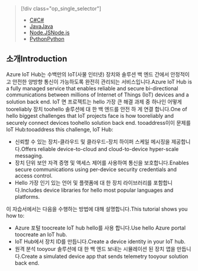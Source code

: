 > [!div class="op_single_selector"]
> * [<span data-ttu-id="28430-101">C#</span><span class="sxs-lookup"><span data-stu-id="28430-101">C#</span></span>](../articles/iot-hub/iot-hub-csharp-csharp-getstarted.md)
> * [<span data-ttu-id="28430-102">Java</span><span class="sxs-lookup"><span data-stu-id="28430-102">Java</span></span>](../articles/iot-hub/iot-hub-java-java-getstarted.md)
> * [<span data-ttu-id="28430-103">Node.JS</span><span class="sxs-lookup"><span data-stu-id="28430-103">Node.js</span></span>](../articles/iot-hub/iot-hub-node-node-getstarted.md)
> * [<span data-ttu-id="28430-104">Python</span><span class="sxs-lookup"><span data-stu-id="28430-104">Python</span></span>](../articles/iot-hub/iot-hub-python-getstarted.md)
> 
> 

## <a name="introduction"></a><span data-ttu-id="28430-105">소개</span><span class="sxs-lookup"><span data-stu-id="28430-105">Introduction</span></span>
<span data-ttu-id="28430-106">Azure IoT Hub는 수백만의 IoT(사물 인터넷) 장치와 솔루션 백 엔드 간에서 안정적이고 안전한 양방향 통신이 가능하도록 완전히 관리되는 서비스입니다.</span><span class="sxs-lookup"><span data-stu-id="28430-106">Azure IoT Hub is a fully managed service that enables reliable and secure bi-directional communications between millions of Internet of Things (IoT) devices and a solution back end.</span></span> <span data-ttu-id="28430-107">IoT 면 프로젝트는 hello 가장 큰 해결 과제 중 하나인 어떻게 tooreliably 장치 toohello 솔루션에 대 한 백 엔드를 안전 하 게 연결 합니다.</span><span class="sxs-lookup"><span data-stu-id="28430-107">One of hello biggest challenges that IoT projects face is how tooreliably and securely connect devices toohello solution back end.</span></span> <span data-ttu-id="28430-108">tooaddress이이 문제를 IoT Hub:</span><span class="sxs-lookup"><span data-stu-id="28430-108">tooaddress this challenge, IoT Hub:</span></span>

* <span data-ttu-id="28430-109">신뢰할 수 있는 장치-클라우드 및 클라우드-장치 하이퍼 스케일 메시징을 제공합니다.</span><span class="sxs-lookup"><span data-stu-id="28430-109">Offers reliable device-to-cloud and cloud-to-device hyper-scale messaging.</span></span>
* <span data-ttu-id="28430-110">장치 단위 보안 자격 증명 및 액세스 제어를 사용하여 통신을 보호합니다.</span><span class="sxs-lookup"><span data-stu-id="28430-110">Enables secure communications using per-device security credentials and access control.</span></span>
* <span data-ttu-id="28430-111">Hello 가장 인기 있는 언어 및 플랫폼에 대 한 장치 라이브러리를 포함합니다.</span><span class="sxs-lookup"><span data-stu-id="28430-111">Includes device libraries for hello most popular languages and platforms.</span></span>

<span data-ttu-id="28430-112">이 자습서에서는 다음을 수행하는 방법에 대해 설명합니다.</span><span class="sxs-lookup"><span data-stu-id="28430-112">This tutorial shows you how to:</span></span>

* <span data-ttu-id="28430-113">Azure 포털 toocreate IoT hub hello를 사용 합니다.</span><span class="sxs-lookup"><span data-stu-id="28430-113">Use hello Azure portal toocreate an IoT hub.</span></span>
* <span data-ttu-id="28430-114">IoT Hub에서 장치 ID를 만듭니다.</span><span class="sxs-lookup"><span data-stu-id="28430-114">Create a device identity in your IoT hub.</span></span>
* <span data-ttu-id="28430-115">원격 분석 tooyour 솔루션에 대 한 백 엔드 보내는 시뮬레이션 된 장치 앱을 만듭니다.</span><span class="sxs-lookup"><span data-stu-id="28430-115">Create a simulated device app that sends telemetry tooyour solution back end.</span></span>

